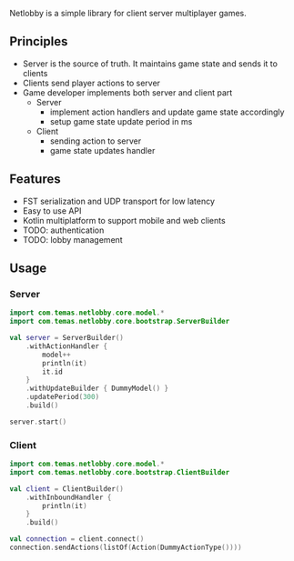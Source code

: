Netlobby is a simple library for client server multiplayer games. 

## Principles
* Server is the source of truth. It maintains game state and sends it to clients
* Clients send player actions to server
* Game developer implements both server and client part
  * Server
    * implement action handlers and update game state accordingly
    * setup game state update period in ms
  * Client
    * sending action to server
    * game state updates handler

## Features
* FST serialization and UDP transport for low latency
* Easy to use API
* Kotlin multiplatform to support mobile and web clients 
* TODO: authentication
* TODO: lobby management

## Usage

### Server
```kotlin
import com.temas.netlobby.core.model.*
import com.temas.netlobby.core.bootstrap.ServerBuilder

val server = ServerBuilder()
    .withActionHandler {
        model++
        println(it)
        it.id
    }
    .withUpdateBuilder { DummyModel() }
    .updatePeriod(300)
    .build()

server.start()
```

### Client
```kotlin
import com.temas.netlobby.core.model.*
import com.temas.netlobby.core.bootstrap.ClientBuilder

val client = ClientBuilder()
    .withInboundHandler { 
        println(it) 
    }
    .build()

val connection = client.connect()
connection.sendActions(listOf(Action(DummyActionType())))
```



